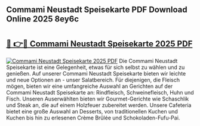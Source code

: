 ## Commami Neustadt Speisekarte PDF Download Online 2025 8ey6c

# <h2><a href="http://gc9g1wm.nevu.top/?p=Commami+Neustadt+Speisekarte">🔗 👉🔴 Commami Neustadt Speisekarte 2025 PDF</a></h2>

[![Commami Neustadt Speisekarte 2025 PDF](https://i.imgur.com/dBaPXMq.png)](http://gc9g1wm.nevu.top/?p=Commami+Neustadt+Speisekarte)
Die Commami Neustadt Speisekarte ist eine Gelegenheit, etwas für sich selbst zu wählen und zu genießen. Auf unserer Commami Neustadt Speisekarte bieten wir leichte und neue Optionen an - unser Salatbereich. Für diejenigen, die Fleisch mögen, bieten wir eine umfangreiche Auswahl an Gerichten auf der Commami Neustadt Speisekarte an: Rindfleisch, Schweinefleisch, Huhn und Fisch. Unseren Auserwählten bieten wir Gourmet-Gerichte wie Schaschlik und Steak an, die auf einem Holzfeuer zubereitet werden. Unsere Cafeteria bietet eine große Auswahl an Desserts, von traditionellen Kuchen und Kuchen bis hin zu erlesenen Crème Brûlée und Schokoladen-Fufu-Pai.
